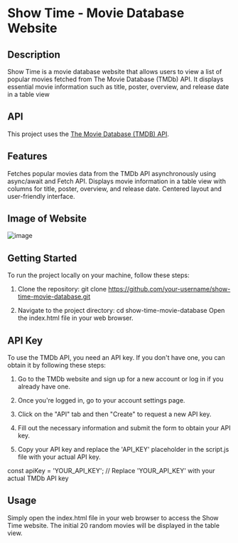 # Show Time - Movie Database Website

## Description

Show Time is a movie database website that allows users to view a list of popular movies fetched from The Movie Database (TMDb) API. It displays essential movie information such as title, poster, overview, and release date in a table view

## API

This project uses the [The Movie Database (TMDB) API](https://developers.themoviedb.org/3/getting-started/introduction). 


## Features
Fetches popular movies data from the TMDb API asynchronously using async/await and Fetch API.
Displays movie information in a table view with columns for title, poster, overview, and release date.
Centered layout and user-friendly interface.

## Image of Website
![image](https://github.com/tgulu/Hestia-Haven/assets/86728005/63966822-a617-4fc4-8a47-782d29bc791b)


## Getting Started
To run the project locally on your machine, follow these steps:

1. Clone the repository:
git clone https://github.com/your-username/show-time-movie-database.git

2. Navigate to the project directory:
cd show-time-movie-database
Open the index.html file in your web browser.


## API Key
To use the TMDb API, you need an API key. If you don't have one, you can obtain it by following these steps:

1. Go to the TMDb website and sign up for a new account or log in if you already have one.

2. Once you're logged in, go to your account settings page.

3. Click on the "API" tab and then "Create" to request a new API key.

4. Fill out the necessary information and submit the form to obtain your API key.

5. Copy your API key and replace the 'API_KEY' placeholder in the script.js file with your actual API key.

const apiKey = 'YOUR_API_KEY'; // Replace 'YOUR_API_KEY' with your actual TMDb API key

## Usage

Simply open the index.html file in your web browser to access the Show Time website. The initial 20 random movies will be displayed in the table view.


